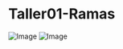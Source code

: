 # Taller01-Ramas
![Image](https://github.com/user-attachments/assets/eef78494-81d6-48d0-9d3a-717f92f54194)
![Image](https://github.com/user-attachments/assets/a752d3d3-820b-4671-b70c-4e962638c8a0)